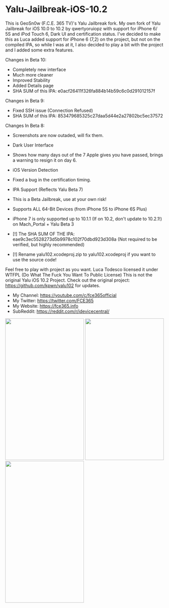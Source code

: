 # Yalu-Jailbreak-iOS-10.2
This is GeoSn0w (F.C.E. 365 TV)'s Yalu Jailbreak fork.
My own fork of Yalu Jailbreak for iOS 10.0 to 10.2 by qwertyoruiopz with support for iPhone 6/ 5S and iPod Touch 6, Dark UI and certification status.
I've decided to make this as Luca added support for iPhone 6 (7,2) on the project, but not on the compiled IPA, so while I was at it, I also decided to play a bit with the project and I added some extra features.

Changes in Beta 10:
* Completely new interface
* Much more cleaner
* Improved Stability
* Added Details page
* SHA SUM of this IPA: e0acf26411f326fa884b14b59c6c0d291012157f

Changes in Beta 9:
* Fixed SSH issue (Connection Refused)
* SHA SUM of this IPA: 853479685325c27daa5d44e2a27802bc5ec37572

Changes In Beta 8:
* Screenshots are now outaded, will fix them.
* Dark User Interface
* Shows how many days out of the 7 Apple gives you have passed, brings a warning to resign it on day 6.
* iOS Version Detection
* Fixed a bug in the certification timing.
* IPA Support (Reflects Yalu Beta 7)
* This is a Beta Jailbreak, use at your own risk!
* Supports ALL 64-Bit Devices (from iPhone 5S to iPhone 6S Plus) 
* iPhone 7 is only supported up to 10.1.1 (If on 10.2, don't update to 10.2.1!) on Mach_Portal + Yalu Beta 3

* [!] The SHA SUM OF THE IPA: eae9c3ec5528273d5b9978c102f70dbd923d308a (Not required to be verified, but highly recommended)
* [!] Rename yalu102.xcodeproj.zip to yalu102.xcodeproj if you want to use the source code!


Feel free to play with project as you want. Luca Todesco licensed it under WTFPL (Do What The Fuck You Want To Public License)
This is not the original Yalu iOS 10.2 Project.
Check out the original project: https://github.com/kpwn/yalu102 for updates.

* My Channel: https://youtube.com/c/fce365official
* My Twitter: https://twitter.com/FCE365
* My Website: https://fce365.info
* SubReddit: https://reddit.com/r/idevicecentral/

<img src="https://cloud.githubusercontent.com/assets/15067741/23566184/85b53b60-0059-11e7-85db-4e3938a1bad7.PNG" width="250" height= "450"> <img src="https://cloud.githubusercontent.com/assets/15067741/23566186/869151cc-0059-11e7-9cf1-93e7c4f068f2.PNG" width="250" height= "450"> <img src="https://cloud.githubusercontent.com/assets/15067741/23566482/b8f572e6-005a-11e7-832e-e1d6f4e00306.PNG" width="250" height= "450">
